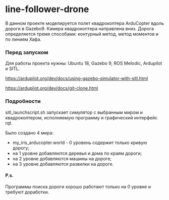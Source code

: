 # line-follower-drone
В данном проекте моделируется полет квадрокоптера ArduCopter вдоль дороги в Gazebo9. Камера квадрокоптера направлена вниз. Дорога определяется тремя способами: контурный метод, метод моментов и по линиям Хафа.
### Перед запуском
Для работы проекта нужны: Ubuntu 18, Gazebo 9, ROS Melodic, Ardupilot и SITL.

https://ardupilot.org/dev/docs/using-gazebo-simulator-with-sitl.html

https://ardupilot.org/dev/docs/git-clone.html
### Подробности
sitl_launchscript.sh запускает симулятор с выбранным миром и квадрокоптером, исполняемую программу и графический интерфейс rqt.

Было создано 4 мира:
- my_iris_arducopter.world - 0 уровень содержит только кривую дорогу;
- на 1 уровне добавляются деревья и дома по краям дороги;
- на 2 уровне добавляются машины на дороге;
- на 3 уровне добавляются развилки на дороге.
#### P.s.
Программы поиска дороги хорошо работают только на 0 уровне и требуют доработки.
